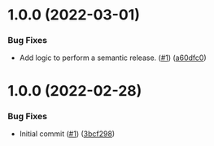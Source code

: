# 1.0.0 (2022-03-01)


### Bug Fixes

* Add logic to perform a semantic release. ([#1](https://github.com/catalystsquad/action-release-helm-chart/issues/1)) ([a60dfc0](https://github.com/catalystsquad/action-release-helm-chart/commit/a60dfc0967392b6f15a01e5619e70ef1615e5c69))

# 1.0.0 (2022-02-28)


### Bug Fixes

* Initial commit ([#1](https://github.com/catalystsquad/action-composite-action-template/issues/1)) ([3bcf298](https://github.com/catalystsquad/action-composite-action-template/commit/3bcf298630471c46d9f9a1f3a24c2c15342e1855))
